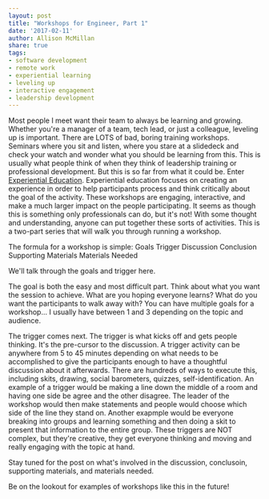 ```yaml
---
layout: post
title: "Workshops for Engineer, Part 1"
date: '2017-02-11'
author: Allison McMillan
share: true
tags:
- software development
- remote work
- experiential learning
- leveling up
- interactive engagement
- leadership development
---
```


Most people I meet want their team to always be learning and growing. Whether you're a manager of a team, tech lead, or just a colleague, leveling up is important. There are LOTS of bad, boring training workshops. Seminars where you sit and listen, where you stare at a slidedeck and check your watch and wonder what you should be learning from this. This is usually what people think of when they think of leadership training or professional development. But this is so far from what it could be. Enter [Experiential Education](https://en.wikipedia.org/wiki/Experiential_education). Experiential education focuses on creating an experience in order to help participants process and think critically about the goal of the activity. These workshops are engaging, interactive, and make a much larger impact on the people participating. It seems as though this is something only professionals can do, but it's not! With some thought and understanding, anyone can put together these sorts of activities. This is a two-part series that will walk you through running a workshop.

The formula for a workshop is simple:
Goals
Trigger
Discussion
Conclusion
Supporting Materials
Materials Needed

We'll talk through the goals and trigger here.

The goal is both the easy and most difficult part. Think about what you want the session to achieve. What are you hoping everyone learns? What do you want the participants to walk away with? You can have multiple goals for a workshop... I usually have between 1 and 3 depending on the topic and audience.

The trigger comes next. The trigger is what kicks off and gets people thinking. It's the pre-cursor to the discussion. A trigger activity can be anywhere from 5 to 45 minutes depending on what needs to be accomplished to give the participants enough to have a thoughtful discussion about it afterwards. There are hundreds of ways to execute this, including skits, drawing, social barometers, quizzes, self-identification. An example of a trigger would be making a line down the middle of a room and having one side be agree and the other disagree. The leader of the workshop would then make statements and people would choose which side of the line they stand on. Another exapmple would be everyone breaking into groups and learning something and then doing a skit to present that information to the entire group. These triggers are NOT complex, but they're creative, they get everyone thinking and moving and really engaging with the topic at hand.

Stay tuned for the post on what's involved in the discussion, conclusoin, supporting materials, and materials needed.

Be on the lookout for examples of workshops like this in the future!

